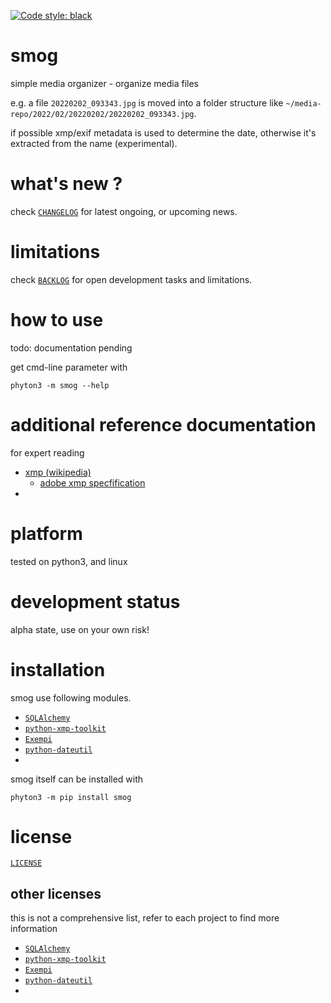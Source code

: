 [![Code style: black](https://img.shields.io/badge/code%20style-black-000000.svg)](https://github.com/psf/black)

# smog 

simple media organizer - organize media files 

e.g. a file `20220202_093343.jpg`
is moved into a folder structure like 
`~/media-repo/2022/02/20220202/20220202_093343.jpg`.

if possible xmp/exif metadata is used to determine the date,
otherwise it's extracted from the name (experimental).


# what's new ?

check
[`CHANGELOG`](https://github.com/kr-g/smog/blob/main/CHANGELOG.md)
for latest ongoing, or upcoming news.


# limitations

check 
[`BACKLOG`](https://github.com/kr-g/smog/blob/main/BACKLOG.md)
for open development tasks and limitations.


# how to use

todo: documentation pending

get cmd-line parameter with

    phyton3 -m smog --help


# additional reference documentation

for expert reading 

- [xmp (wikipedia)](https://en.wikipedia.org/wiki/Extensible_Metadata_Platform)
  - [adobe xmp specfification](https://github.com/adobe/xmp-docs) 
- 


# platform

tested on python3, and linux


# development status

alpha state, use on your own risk!


# installation

smog use following modules. 

- [`SQLAlchemy`](https://www.sqlalchemy.org/)
- [`python-xmp-toolkit`](https://github.com/python-xmp-toolkit/python-xmp-toolkit)  
- [`Exempi`](https://libopenraw.freedesktop.org/exempi/)
- [`python-dateutil`](https://github.com/dateutil/dateutil)
- 


smog itself can be installed with

    phyton3 -m pip install smog
    

# license

[`LICENSE`](https://github.com/kr-g/smog/blob/main/LICENSE.md)


## other licenses

this is not a comprehensive list, 
refer to each project to find more information

- [`SQLAlchemy`](https://www.sqlalchemy.org/)
- [`python-xmp-toolkit`](https://github.com/python-xmp-toolkit/python-xmp-toolkit)  
- [`Exempi`](https://libopenraw.freedesktop.org/exempi/)
- [`python-dateutil`](https://github.com/dateutil/dateutil)
- 
